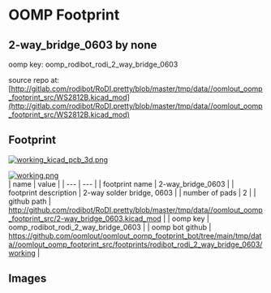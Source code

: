 # OOMP Footprint  
## 2-way_bridge_0603  by none  
  
oomp key: oomp_rodibot_rodi_2_way_bridge_0603  
  
source repo at: [http://gitlab.com/rodibot/RoDI.pretty/blob/master/tmp/data//oomlout_oomp_footprint_src/WS2812B.kicad_mod](http://gitlab.com/rodibot/RoDI.pretty/blob/master/tmp/data//oomlout_oomp_footprint_src/WS2812B.kicad_mod)  
## Footprint  
  
[![working_kicad_pcb_3d.png](working_kicad_pcb_3d_600.png)](working_kicad_pcb_3d.png)  
  
[![working.png](working_600.png)](working.png)  
| name | value | 
| --- | --- | 
| footprint name | 2-way_bridge_0603 | 
| footprint description | 2-way solder bridge, 0603 | 
| number of pads | 2 | 
| github path | http://github.com/rodibot/RoDI.pretty/blob/master/tmp/data//oomlout_oomp_footprint_src/2-way_bridge_0603.kicad_mod | 
| oomp key | oomp_rodibot_rodi_2_way_bridge_0603 | 
| oomp bot github | https://github.com/oomlout/oomlout_oomp_footprint_bot/tree/main/tmp/data//oomlout_oomp_footprint_src/footprints/rodibot_rodi_2_way_bridge_0603/working | 
## Images  
